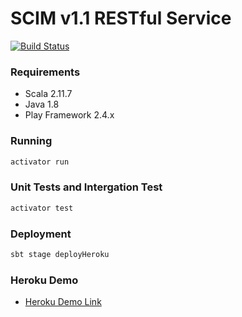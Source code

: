 # SCIM v1.1 RESTful Service 

[![Build Status](https://travis-ci.org/soleo/scim-rest.svg?branch=master)](https://travis-ci.org/soleo/scim-rest)

### Requirements

* Scala 2.11.7
* Java 1.8
* Play Framework 2.4.x

### Running

```bash
activator run
```
### Unit Tests and Intergation Test

```bash
activator test
```

### Deployment

```bash
sbt stage deployHeroku
```

### Heroku Demo

* [Heroku Demo Link](https://pacific-beach-4736.herokuapp.com)

